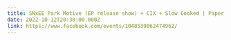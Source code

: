 ```yaml
---
title: SNxEE Park Motive (EP release show) + CIX + Slow Cooked | Paper Dress Vintage
date: 2022-10-12T20:30:00.000Z
link: https://www.facebook.com/events/1048539062474962/
---
```

